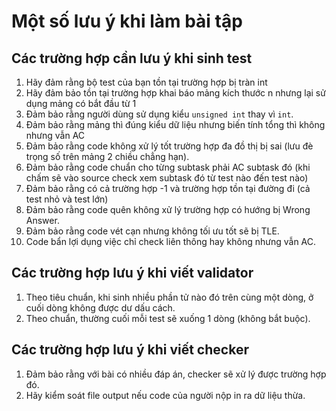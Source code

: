 # Một số lưu ý khi làm bài tập

## Các trường hợp cần lưu ý khi sinh test
1. Hãy đảm rằng bộ test của bạn tồn tại trường hợp bị tràn int
2. Hãy đảm bảo tồn tại trường hợp khai báo mảng kích thước n nhưng lại sử dụng mảng có bắt đầu từ 1
3. Đảm bảo rằng người dùng sử dụng kiểu `unsigned int` thay vì `int`.
4. Đảm bảo rằng mảng thì đúng kiểu dữ liệu nhưng biến tính tổng thì không nhưng vẫn AC
5. Đảm bảo rằng code không xử lý tốt trường hợp đa đồ thị bị sai (lưu đè trọng số trên mảng 2 chiều chẳng hạn).
6. Đảm bảo rằng code chuẩn cho từng subtask phải AC subtask đó (khi chấm sẽ vào source check xem subtask đó từ test nào đến test nào)
7. Đảm bảo rằng có cả trường hợp -1 và trường hợp tồn tại đường đi (cả test nhỏ và test lớn)
8. Đảm bảo rằng code quên không xử lý trường hợp có hướng bị Wrong Answer.
9. Đảm bảo rằng code vét cạn nhưng không tối ưu tốt sẽ bị TLE.
10. Code bẩn lợi dụng việc chỉ check liên thông hay không nhưng vẫn AC.

## Các trường hợp lưu ý khi viết validator
1. Theo tiêu chuẩn, khi sinh nhiều phần tử nào đó trên cùng một dòng, ở cuối dòng không được dư dấu cách.
2. Theo chuẩn, thường cuối mỗi test sẽ xuống 1 dòng (không bắt buộc).

## Các trường hợp lưu ý khi viết checker
1. Đảm bảo rằng với bài có nhiều đáp án, checker sẽ xử lý được trường hợp đó.
2. Hãy kiểm soát file output nếu code của người nộp in ra dữ liệu thừa.